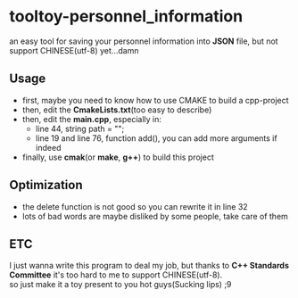 # tooltoy-personnel_information
an easy tool for saving your personnel information into **JSON** file, but not support CHINESE(utf-8) yet...damn


## Usage

+ first, maybe you need to know how to use CMAKE to build a cpp-project
+ then, edit the **CmakeLists.txt**(too easy to describe)
+ then, edit the **main.cpp**, especially in: 
  + line 44, string path = "";
  + line 19 and line 76, function add(), you can add more arguments if indeed
+ finally, use **cmak**(or **make**, **g++**) to build this project 

## Optimization
+ the delete function is not good so you can rewrite it in line 32
+ lots of bad words are maybe disliked by some people, take care of them

## ETC
I just wanna write this program to deal my job, but thanks to **C++ Standards Committee** it's too hard to me to support CHINESE(utf-8).    
so just make it a toy present to you hot guys(Sucking lips)    ;9
